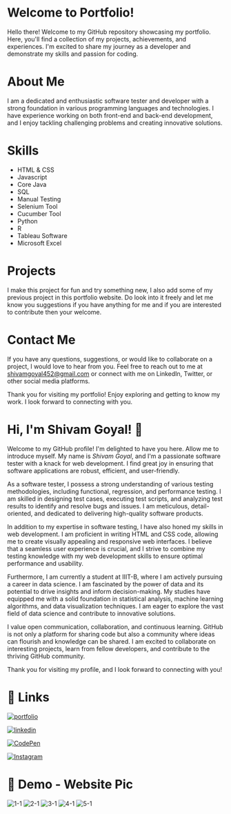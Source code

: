 # Welcome to Portfolio!

Hello there! Welcome to my GitHub repository showcasing my portfolio. Here, you'll find a collection of my projects, achievements, and experiences. I'm excited to share my journey as a developer and demonstrate my skills and passion for coding.

# About Me

I am a dedicated and enthusiastic software tester and developer with a strong foundation in various programming languages and technologies. I have experience working on both front-end and back-end development, and I enjoy tackling challenging problems and creating innovative solutions.

# Skills

- HTML & CSS
- Javascript
- Core Java
- SQL
- Manual Testing
- Selenium Tool
- Cucumber Tool
- Python
- R
- Tableau Software
- Microsoft Excel

# Projects

I make this project for fun and try something new, I also add some of my previous project in this portfolio website. Do look into it freely and let me know you suggestions if you have anything for me and if you are interested to contribute then your welcome.

# Contact Me

If you have any questions, suggestions, or would like to collaborate on a project, I would love to hear from you. Feel free to reach out to me at shivamgoyal452@gmail.com or connect with me on LinkedIn, Twitter, or other social media platforms.

Thank you for visiting my portfolio! Enjoy exploring and getting to know my work. I look forward to connecting with you.


# Hi, I'm Shivam Goyal! 👋

Welcome to my GitHub profile! I'm delighted to have you here. Allow me to introduce myself. My name is *Shivam Goyal*, and I'm a passionate software tester with a knack for web development. I find great joy in ensuring that software applications are robust, efficient, and user-friendly.

As a software tester, I possess a strong understanding of various testing methodologies, including functional, regression, and performance testing. I am skilled in designing test cases, executing test scripts, and analyzing test results to identify and resolve bugs and issues. I am meticulous, detail-oriented, and dedicated to delivering high-quality software products.

In addition to my expertise in software testing, I have also honed my skills in web development. I am proficient in writing HTML and CSS code, allowing me to create visually appealing and responsive web interfaces. I believe that a seamless user experience is crucial, and I strive to combine my testing knowledge with my web development skills to ensure optimal performance and usability.

Furthermore, I am currently a student at IIIT-B, where I am actively pursuing a career in data science. I am fascinated by the power of data and its potential to drive insights and inform decision-making. My studies have equipped me with a solid foundation in statistical analysis, machine learning algorithms, and data visualization techniques. I am eager to explore the vast field of data science and contribute to innovative solutions.

I value open communication, collaboration, and continuous learning. GitHub is not only a platform for sharing code but also a community where ideas can flourish and knowledge can be shared. I am excited to collaborate on interesting projects, learn from fellow developers, and contribute to the thriving GitHub community.

Thank you for visiting my profile, and I look forward to connecting with you!


# 🔗 Links

[![portfolio](https://img.shields.io/badge/my_portfolio-000?style=for-the-badge&logo=ko-fi&logoColor=white)](https://shiv452.github.io/Portfolio/)

[![linkedin](https://img.shields.io/badge/linkedin-0A66C2?style=for-the-badge&logo=linkedin&logoColor=white)](https://www.linkedin.com/in/shivamgoyal452/)

[![CodePen](https://img.shields.io/badge/codepen-0A66C2?style=for-the-badge&logo=codepen&logoColor=white)](https://codepen.io/shivamgoyal452)

[![Instagram](https://img.shields.io/badge/instagram-0A66C2?style=for-the-badge&logo=instagram&logoColor=white)](https://www.instagram.com/shivamgoyal452gmail.com_/)

# 🫧 Demo - Website Pic

![1-1](https://github.com/shiv452/Portfolio/assets/48632755/bce293aa-3d42-45b6-8a4e-21216b540937)
![2-1](https://github.com/shiv452/Portfolio/assets/48632755/8046a3a7-c642-4164-938b-e86c13622cee)
![3-1](https://github.com/shiv452/Portfolio/assets/48632755/5995320c-37ce-4e56-aba4-dbe21372c71c)
![4-1](https://github.com/shiv452/Portfolio/assets/48632755/c2736c7c-f43a-4036-8127-a4d93d94ab7d)
![5-1](https://github.com/shiv452/Portfolio/assets/48632755/74b31821-e7db-4cdd-97ee-5f94987e45b8)







